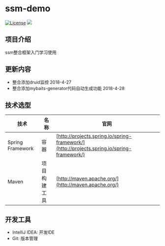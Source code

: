 # ssm-demo
[![License](http://img.shields.io/badge/license-apache%202-brightgreen.svg)](https://github.com/ChinaXiaoMing/ssm-demo/blob/master/LICENSE)
[![](https://img.shields.io/badge/Author-fuyuanming-orange.svg)](https://github.com/ChinaXiaoMing)

## 项目介绍
ssm整合框架入门学习使用

## 更新内容
- 整合添加druid监控 2018-4-27<br/>
- 整合添加mybaits-generator代码自动生成功能 2018-4-28

## 技术选型
技术 | 名称 | 官网
----|------|----
Spring Framework | 容器  | [http://projects.spring.io/spring-framework/](http://projects.spring.io/spring-framework/)
Maven | 项目构建工具  | [http://maven.apache.org/](http://maven.apache.org/)

## 开发工具
- IntelliJ IDEA: 开发IDE
- Git: 版本管理
